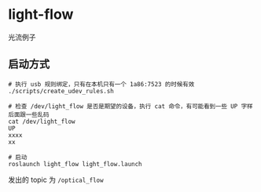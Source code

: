 # light-flow
光流例子

## 启动方式

```
# 执行 usb 规则绑定，只有在本机只有一个 1a86:7523 的时候有效
./scripts/create_udev_rules.sh

# 检查 /dev/light_flow 是否是期望的设备，执行 cat 命令，有可能看到一些 UP 字样后面跟一些乱码
cat /dev/light_flow
UP
xxxx
xx

# 启动
roslaunch light_flow light_flow.launch
```

发出的 topic 为 ```/optical_flow```
